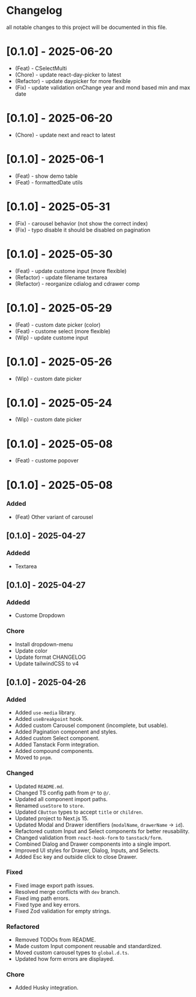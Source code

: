# Changelog

all notable changes to this project will be documented in this file.

# [0.1.0] - 2025-06-20

- (Feat) - CSelectMulti
- (Chore) - update react-day-picker to latest
- (Refactor) - update daypicker for more flexible
- (Fix) - update validation onChange year and mond based min and max date

# [0.1.0] - 2025-06-20

- (Chore) - update next and react to latest

# [0.1.0] - 2025-06-1

- (Feat) - show demo table
- (Feat) - formattedDate utils

# [0.1.0] - 2025-05-31

- (Fix) - carousel behavior (not show the correct index)
- (Fix) - typo disable it should be disabled on pagination

# [0.1.0] - 2025-05-30

- (Feat) - update custome input (more flexible)
- (Refactor) - update filename textarea
- (Refactor) - reorganize cdialog and cdrawer comp

# [0.1.0] - 2025-05-29

- (Feat) - custom date picker (color)
- (Feat) - custome select (more flexible)
- (Wip) - update custome input

# [0.1.0] - 2025-05-26

- (Wip) - custom date picker

# [0.1.0] - 2025-05-24

- (Wip) - custom date picker

# [0.1.0] - 2025-05-08

- (Feat) - custome popover

# [0.1.0] - 2025-05-08

### Added

- (Feat) Other variant of carousel

## [0.1.0] - 2025-04-27

### Addedd

- Textarea

## [0.1.0] - 2025-04-27

### Addedd

- Custome Dropdown

### Chore

- Install dropdown-menu
- Update color
- Update format CHANGELOG
- Update tailwindCSS to v4

## [0.1.0] - 2025-04-26

### Added

- Added `use-media` library.
- Added `useBreakpoint` hook.
- Added custom Carousel component (incomplete, but usable).
- Added Pagination component and styles.
- Added custom Select component.
- Added Tanstack Form integration.
- Added compound components.
- Moved to `pnpm`.

### Changed

- Updated `README.md`.
- Changed TS config path from `@*` to `@/`.
- Updated all component import paths.
- Renamed `useStore` to `store`.
- Updated `CButton` types to accept `title` or `children`.
- Updated project to Next.js 15.
- Updated Modal and Drawer identifiers (`modalName`, `drawerName` → `id`).
- Refactored custom Input and Select components for better reusability.
- Changed validation from `react-hook-form` to `tanstack/form`.
- Combined Dialog and Drawer components into a single import.
- Improved UI styles for Drawer, Dialog, Inputs, and Selects.
- Added Esc key and outside click to close Drawer.

### Fixed

- Fixed image export path issues.
- Resolved merge conflicts with `dev` branch.
- Fixed img path errors.
- Fixed type and key errors.
- Fixed Zod validation for empty strings.

### Refactored

- Removed TODOs from README.
- Made custom Input component reusable and standardized.
- Moved custom carousel types to `global.d.ts`.
- Updated how form errors are displayed.

### Chore

- Added Husky integration.

